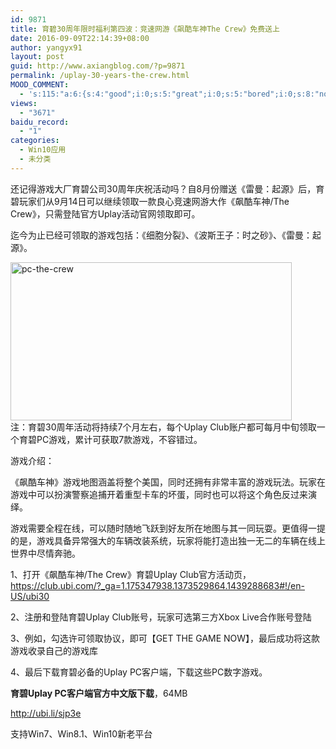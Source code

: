 ```yaml
---
id: 9871
title: 育碧30周年限时福利第四波：竞速网游《飙酷车神The Crew》免费送上
date: 2016-09-09T22:14:39+08:00
author: yangyx91
layout: post
guid: http://www.axiangblog.com/?p=9871
permalink: /uplay-30-years-the-crew.html
MOOD_COMMENT:
  - 's:115:"a:6:{s:4:"good";i:0;s:5:"great";i:0;s:5:"bored";i:0;s:8:"nonsense";i:0;s:13:"notunderstand";i:0;s:7:"passing";i:0;}";'
views:
  - "3671"
baidu_record:
  - "1"
categories:
  - Win10应用
  - 未分类
---
```

还记得游戏大厂育碧公司30周年庆祝活动吗？自8月份赠送《雷曼：起源》后，育碧玩家们从9月14日可以继续领取一款良心竞速网游大作《飙酷车神/The Crew》，只需登陆官方Uplay活动官网领取即可。

迄今为止已经可领取的游戏包括：《细胞分裂》、《波斯王子：时之砂》、《雷曼：起源》。

<a href="http://www.axiangblog.com/uplay-30-years-the-crew.html/pc-the-crew" rel="attachment wp-att-9872" target="_blank"  rel="nofollow" ><img loading="lazy" class="aligncenter size-full wp-image-9872" src="http://www.axiangblog.com/wp-content/uploads/2016/09/pc-the-crew.jpg" alt="pc-the-crew" width="450" height="253" /></a>  
注：育碧30周年活动将持续7个月左右，每个Uplay Club账户都可每月中旬领取一个育碧PC游戏，累计可获取7款游戏，不容错过。

游戏介绍：

《飙酷车神》游戏地图涵盖将整个美国，同时还拥有非常丰富的游戏玩法。玩家在游戏中可以扮演警察追捕开着重型卡车的坏蛋，同时也可以将这个角色反过来演绎。

游戏需要全程在线，可以随时随地飞跃到好友所在地图与其一同玩耍。更值得一提的是，游戏具备异常强大的车辆改装系统，玩家将能打造出独一无二的车辆在线上世界中尽情奔驰。

1、打开《飙酷车神/The Crew》育碧Uplay Club官方活动页，<a href="https://club.ubi.com/?_ga=1.175347938.1373529864.1439288683#!/en-US/ubi30" target="_blank"  rel="nofollow" >https://club.ubi.com/?_ga=1.175347938.1373529864.1439288683#!/en-US/ubi30</a>

2、注册和登陆育碧Uplay Club账号，玩家可选第三方Xbox Live合作账号登陆

3、例如，勾选许可领取协议，即可【GET THE GAME NOW】，最后成功将这款游戏收录自己的游戏库

4、最后下载育碧必备的Uplay PC客户端，下载这些PC数字游戏。

**育碧Uplay PC客户端官方中文版下载**，64MB

<a href="http://ubi.li/sjp3e" target="_blank"  rel="nofollow" >http://ubi.li/sjp3e</a>

支持Win7、Win8.1、Win10新老平台